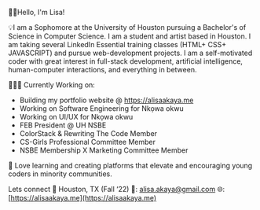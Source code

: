 👋🏽Hello, I'm Lisa!

💡I am a Sophomore at the University of Houston pursuing a Bachelor's of Science in Computer Science. I am a student and artist based in Houston. I am taking several LinkedIn Essential training classes (HTML+ CSS+ JAVASCRIPT) and pursue web-development projects. I am a self-motivated coder with great interest in full-stack development, artificial intelligence, human-computer interactions, and everything in between.

👩🏽‍💻 Currently Working on: 
+ Building my portfolio website @ https://alisaakaya.me
+ Working on Software Engineering for Nkọwa okwu
+ Working on UI/UX for Nkọwa okwu
+ FEB President @ UH NSBE
+ ColorStack & Rewriting The Code Member
+ CS-Girls Professional Committee Member
+ NSBE Membership X Marketing Committee Member

🌱 Love learning and creating platforms that elevate and encouraging young coders in minority communities.

Lets connect
📍 Houston, TX (Fall ‘22)
📧: [alisa.akaya@gmail.com](mailto:alisa.akaya@gmail.com)
🌐: [https://alisaakaya.me](https://alisaakaya.me)
